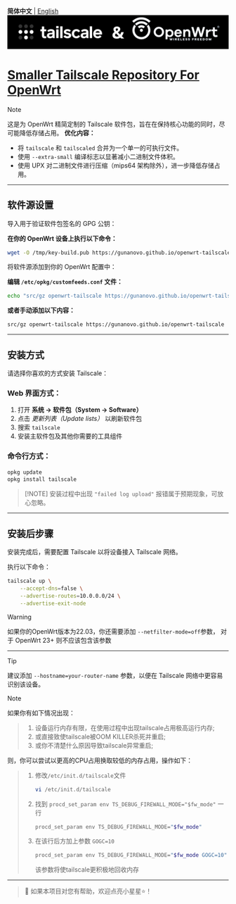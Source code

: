 **简体中文** | [English](README_en.md)  
![Tailscale & OpenWrt](./banner.png)  
# [Smaller Tailscale Repository For OpenWrt](https://gunanovo.github.io/openwrt-tailscale)

> [!NOTE]
> 这是为 OpenWrt 精简定制的 Tailscale 软件包，旨在在保持核心功能的同时，尽可能降低存储占用。
> **优化内容：**
> * 将 `tailscale` 和 `tailscaled` 合并为一个单一的可执行文件。
> * 使用 `--extra-small` 编译标志以显著减小二进制文件体积。
> * 使用 UPX 对二进制文件进行压缩（mips64 架构除外），进一步降低存储占用。

---

## 软件源设置

导入用于验证软件包签名的 GPG 公钥：

**在你的 OpenWrt 设备上执行以下命令：**

```sh
wget -O /tmp/key-build.pub https://gunanovo.github.io/openwrt-tailscale/key-build.pub && opkg-key add /tmp/key-build.pub
```

将软件源添加到你的 OpenWrt 配置中：

**编辑 `/etc/opkg/customfeeds.conf` 文件：**

```sh
echo "src/gz openwrt-tailscale https://gunanovo.github.io/openwrt-tailscale" >> /etc/opkg/customfeeds.conf
```

**或者手动添加以下内容：**

```sh
src/gz openwrt-tailscale https://gunanovo.github.io/openwrt-tailscale
```

---

## 安装方式

请选择你喜欢的方式安装 Tailscale：

### Web 界面方式：

1. 打开 **系统 → 软件包（System → Software）**
2. 点击 *更新列表（Update lists）* 以刷新软件包
3. 搜索 `tailscale`
4. 安装主软件包及其他你需要的工具组件

### 命令行方式：

```sh
opkg update
opkg install tailscale
```

> \[!NOTE]
> 安装过程中出现 `"failed log upload"` 报错属于预期现象，可放心忽略。

---

## 安装后步骤

安装完成后，需要配置 Tailscale 以将设备接入 Tailscale 网络。

执行以下命令：

```sh
tailscale up \
    --accept-dns=false \
    --advertise-routes=10.0.0.0/24 \
    --advertise-exit-node
```
> [!WARNING]
> 如果你的OpenWrt版本为22.03，你还需要添加 `--netfilter-mode=off`参数， 对于 OpenWrt 23+ 则不应该包含该参数

---

> [!TIP]
> 建议添加 `--hostname=your-router-name` 参数，以便在 Tailscale 网络中更容易识别该设备。

> [!NOTE]
> 如果你有如下情况出现：
> > 1. 设备运行内存有限，在使用过程中出现tailscale占用极高运行内存;  
> > 2. 或直接致使tailscale被OOM KILLER杀死并重启;  
> > 3. 或你不清楚什么原因导致tailscale异常重启;  
>
> 则，你可以尝试以更高的CPU占用换取较低的内存占用，操作如下：  
> > 1. 修改`/etc/init.d/tailscale`文件
> >    ```bash
> >    vi /etc/init.d/tailscale  
> >    ```
> > 2. 找到 `procd_set_param env TS_DEBUG_FIREWALL_MODE="$fw_mode"` 一行
> >    ```bash
> >    procd_set_param env TS_DEBUG_FIREWALL_MODE="$fw_mode"  
> >    ```
> > 3. 在该行后方加上参数 `GOGC=10` 
> >    ```bash
> >    procd_set_param env TS_DEBUG_FIREWALL_MODE="$fw_mode GOGC=10"  
> >    ```
> >    该参数将使tailscale更积极地回收内存

---

> 💖 如果本项目对您有帮助，欢迎点亮小星星⭐！  
